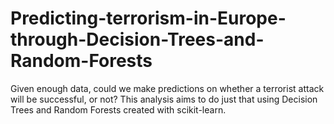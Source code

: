 # Predicting-terrorism-in-Europe-through-Decision-Trees-and-Random-Forests
Given enough data, could we make predictions on whether a terrorist attack will be successful, or not? This analysis aims to do just that using Decision Trees and Random Forests created with scikit-learn. 
